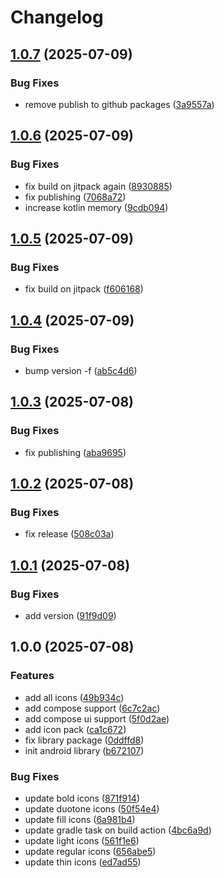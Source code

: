 # Changelog

## [1.0.7](https://github.com/wert2all/phosphor-icons-compose/compare/v1.0.6...v1.0.7) (2025-07-09)


### Bug Fixes

* remove publish to github packages ([3a9557a](https://github.com/wert2all/phosphor-icons-compose/commit/3a9557af938cbae21b4327d6d7f89be76ab26283))

## [1.0.6](https://github.com/wert2all/phosphor-icons-compose/compare/v1.0.5...v1.0.6) (2025-07-09)


### Bug Fixes

* fix build on jitpack again ([8930885](https://github.com/wert2all/phosphor-icons-compose/commit/89308855c3ef2ad4193d6d92ccc0b1c86ff1c636))
* fix publishing ([7068a72](https://github.com/wert2all/phosphor-icons-compose/commit/7068a72facdc186116c41c91c86548a89df1814e))
* increase kotlin memory ([9cdb094](https://github.com/wert2all/phosphor-icons-compose/commit/9cdb094fef10a173d538a279c8f754931813ad89))

## [1.0.5](https://github.com/wert2all/phosphor-icons-compose/compare/v1.0.4...v1.0.5) (2025-07-09)


### Bug Fixes

* fix build on jitpack ([f606168](https://github.com/wert2all/phosphor-icons-compose/commit/f60616897bb5f57bfeef774c905f10a7d35f5958))

## [1.0.4](https://github.com/wert2all/phosphor-icons-compose/compare/v1.0.3...v1.0.4) (2025-07-09)


### Bug Fixes

* bump version -f ([ab5c4d6](https://github.com/wert2all/phosphor-icons-compose/commit/ab5c4d67e2d56bb6cd93134b7ad68de0bd025854))

## [1.0.3](https://github.com/wert2all/phosphor-icons-compose/compare/v1.0.2...v1.0.3) (2025-07-08)


### Bug Fixes

* fix publishing ([aba9695](https://github.com/wert2all/phosphor-icons-compose/commit/aba9695955291008268892931abeeedeb2bd9719))

## [1.0.2](https://github.com/wert2all/phosphor-icons-compose/compare/v1.0.1...v1.0.2) (2025-07-08)


### Bug Fixes

* fix release ([508c03a](https://github.com/wert2all/phosphor-icons-compose/commit/508c03aa96ae01751716a3c95d48ec9dcbb9f265))

## [1.0.1](https://github.com/wert2all/phosphor-icons-compose/compare/v1.0.0...v1.0.1) (2025-07-08)


### Bug Fixes

* add version ([91f9d09](https://github.com/wert2all/phosphor-icons-compose/commit/91f9d09fa5cbe98db3190e5610661b2c95df654e))

## 1.0.0 (2025-07-08)


### Features

* add all icons ([49b934c](https://github.com/wert2all/phosphor-icons-compose/commit/49b934c10402b94e48ab60382541f91eeae12716))
* add compose support ([6c7c2ac](https://github.com/wert2all/phosphor-icons-compose/commit/6c7c2ac62c0305826aa966e6bcf6e27a3154b11a))
* add compose ui support ([5f0d2ae](https://github.com/wert2all/phosphor-icons-compose/commit/5f0d2ae5b6c6377b0c94376445e98b361629f519))
* add icon pack ([ca1c672](https://github.com/wert2all/phosphor-icons-compose/commit/ca1c672acfc0702860862c81660f74cf6d477aa4))
* fix library package ([0ddffd8](https://github.com/wert2all/phosphor-icons-compose/commit/0ddffd880a2b29a28a65ee1cb93639790e7a7016))
* init android library ([b672107](https://github.com/wert2all/phosphor-icons-compose/commit/b672107f709ff7aa41ddf9ed61df4a6f902e90d2))


### Bug Fixes

* update bold icons ([871f914](https://github.com/wert2all/phosphor-icons-compose/commit/871f914e4a7d10c8da5425e87accbfc7e66aee84))
* update duotone icons ([50f54e4](https://github.com/wert2all/phosphor-icons-compose/commit/50f54e438b3d8f193f6f3994622f013579b861da))
* update fill icons ([6a981b4](https://github.com/wert2all/phosphor-icons-compose/commit/6a981b415c1926131dea05b4cc380d1901370e42))
* update gradle task on build action ([4bc6a9d](https://github.com/wert2all/phosphor-icons-compose/commit/4bc6a9dcd902d5b5e7fab0b6aecf2e626deaa5bd))
* update light icons ([561f1e6](https://github.com/wert2all/phosphor-icons-compose/commit/561f1e6a8408e684cefdb6f05a73552e18c0e530))
* update regular icons ([656abe5](https://github.com/wert2all/phosphor-icons-compose/commit/656abe566431adb5b9b9ca682312cd25cf8b1e7d))
* update thin icons ([ed7ad55](https://github.com/wert2all/phosphor-icons-compose/commit/ed7ad55b77766766d4f773056f1ca76ac0222e9c))
